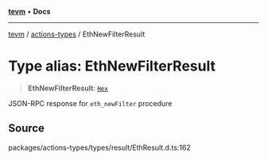 [**tevm**](../../README.md) • **Docs**

***

[tevm](../../modules.md) / [actions-types](../README.md) / EthNewFilterResult

# Type alias: EthNewFilterResult

> **EthNewFilterResult**: [`Hex`](Hex.md)

JSON-RPC response for `eth_newFilter` procedure

## Source

packages/actions-types/types/result/EthResult.d.ts:162
